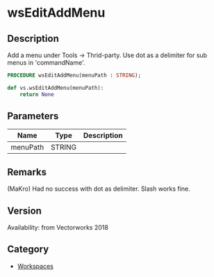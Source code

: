 # wsEditAddMenu

## Description
Add a menu under Tools -&gt; Thrid-party. Use dot as a delimiter for sub menus in 'commandName'.

```pascal
PROCEDURE wsEditAddMenu(menuPath : STRING);
```

```python
def vs.wsEditAddMenu(menuPath):
    return None
```

## Parameters
|Name|Type|Description|
|---|---|---|
|menuPath|STRING|   |

## Remarks
(MaKro) Had no success with dot as delimiter. Slash works fine.

## Version
Availability: from Vectorworks 2018

## Category
* [Workspaces](../Categories/Workspaces.md)
